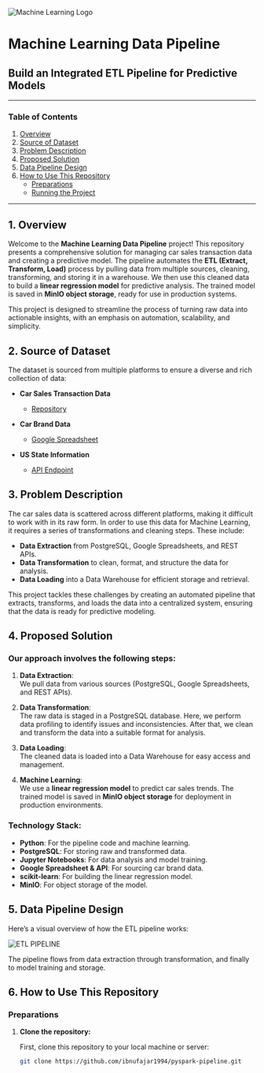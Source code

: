 ![Machine Learning Logo](https://github.com/user-attachments/assets/2f2d6a0a-d6e5-42ee-8adf-d8f2466ae47b)

# Machine Learning Data Pipeline
## Build an Integrated ETL Pipeline for Predictive Models

---

### Table of Contents

1. [Overview](#1-overview)  
2. [Source of Dataset](#2-source-of-dataset)  
3. [Problem Description](#3-problem-description)  
4. [Proposed Solution](#4-proposed-solution)  
5. [Data Pipeline Design](#5-data-pipeline-design)  
6. [How to Use This Repository](#6-how-to-use-this-repository)  
   - [Preparations](#preparations)  
   - [Running the Project](#running-the-project)  

---

## 1. Overview

Welcome to the **Machine Learning Data Pipeline** project! This repository presents a comprehensive solution for managing car sales transaction data and creating a predictive model. The pipeline automates the **ETL (Extract, Transform, Load)** process by pulling data from multiple sources, cleaning, transforming, and storing it in a warehouse. We then use this cleaned data to build a **linear regression model** for predictive analysis. The trained model is saved in **MinIO object storage**, ready for use in production systems.

This project is designed to streamline the process of turning raw data into actionable insights, with an emphasis on automation, scalability, and simplicity.

## 2. Source of Dataset

The dataset is sourced from multiple platforms to ensure a diverse and rich collection of data:

- **Car Sales Transaction Data**  
  - [Repository](https://github.com/Kurikulum-Sekolah-Pacmann/data_pipeline_exercise_4)
  
- **Car Brand Data**  
  - [Google Spreadsheet](https://docs.google.com/spreadsheets/d/1nQi-YDX9KRs5mmqT-iAC67nz4QyKLUyLOUpQatY5wOI/edit?gid=0#gid=0)
  
- **US State Information**  
  - [API Endpoint](https://raw.githubusercontent.com/Kurikulum-Sekolah-Pacmann/us_states_data/refs/heads/main/us_states.json)

## 3. Problem Description

The car sales data is scattered across different platforms, making it difficult to work with in its raw form. In order to use this data for Machine Learning, it requires a series of transformations and cleaning steps. These include:

- **Data Extraction** from PostgreSQL, Google Spreadsheets, and REST APIs.
- **Data Transformation** to clean, format, and structure the data for analysis.
- **Data Loading** into a Data Warehouse for efficient storage and retrieval.

This project tackles these challenges by creating an automated pipeline that extracts, transforms, and loads the data into a centralized system, ensuring that the data is ready for predictive modeling.

## 4. Proposed Solution

### Our approach involves the following steps:

1. **Data Extraction**:  
   We pull data from various sources (PostgreSQL, Google Spreadsheets, and REST APIs).
   
2. **Data Transformation**:  
   The raw data is staged in a PostgreSQL database. Here, we perform data profiling to identify issues and inconsistencies. After that, we clean and transform the data into a suitable format for analysis.

3. **Data Loading**:  
   The cleaned data is loaded into a Data Warehouse for easy access and management.

4. **Machine Learning**:  
   We use a **linear regression model** to predict car sales trends. The trained model is saved in **MinIO object storage** for deployment in production environments.

### Technology Stack:
- **Python**: For the pipeline code and machine learning.
- **PostgreSQL**: For storing raw and transformed data.
- **Jupyter Notebooks**: For data analysis and model training.
- **Google Spreadsheet & API**: For sourcing car brand data.
- **scikit-learn**: For building the linear regression model.
- **MinIO**: For object storage of the model.

## 5. Data Pipeline Design

Here’s a visual overview of how the ETL pipeline works:

![ETL PIPELINE](https://github.com/user-attachments/assets/829f8a88-502b-44a8-a564-900f4ac0fcd0)

The pipeline flows from data extraction through transformation, and finally to model training and storage.

## 6. How to Use This Repository

### Preparations

1. **Clone the repository:**

   First, clone this repository to your local machine or server:
   ```bash
   git clone https://github.com/ibnufajar1994/pyspark-pipeline.git
